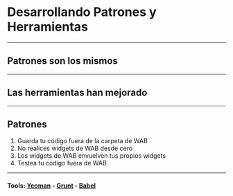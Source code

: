 <!-- .slide: data-background="reveal.js/img/bg-4.png" -->
# Desarrollando Patrones y Herramientas

---

## Patrones son los mismos

---

## Las herramientas han mejorado

---

## Patrones

<ol>
	<li class="fragment">Guarda tu código fuera de la carpeta de WAB</li>
	<li class="fragment">No realices widgets de WAB desde cero</li>
	<li class="fragment">Los widgets de WAB envuelven tus propios widgets</li>
	<li class="fragment">Testea tu código fuera de WAB</li>

</ol>

---

<!-- .slide: data-background="img/grunt-yeoman.jpg" data-background-size="920px" data-background-color="#fff" -->
#### Tools: [Yeoman](http://yeoman.io/) - [Grunt](http://gruntjs.com/) - [Babel](https://babeljs.io/)
